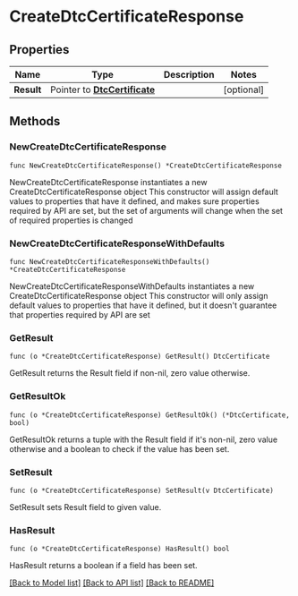 # CreateDtcCertificateResponse

## Properties

Name | Type | Description | Notes
------------ | ------------- | ------------- | -------------
**Result** | Pointer to [**DtcCertificate**](DtcCertificate.md) |  | [optional] 

## Methods

### NewCreateDtcCertificateResponse

`func NewCreateDtcCertificateResponse() *CreateDtcCertificateResponse`

NewCreateDtcCertificateResponse instantiates a new CreateDtcCertificateResponse object
This constructor will assign default values to properties that have it defined,
and makes sure properties required by API are set, but the set of arguments
will change when the set of required properties is changed

### NewCreateDtcCertificateResponseWithDefaults

`func NewCreateDtcCertificateResponseWithDefaults() *CreateDtcCertificateResponse`

NewCreateDtcCertificateResponseWithDefaults instantiates a new CreateDtcCertificateResponse object
This constructor will only assign default values to properties that have it defined,
but it doesn't guarantee that properties required by API are set

### GetResult

`func (o *CreateDtcCertificateResponse) GetResult() DtcCertificate`

GetResult returns the Result field if non-nil, zero value otherwise.

### GetResultOk

`func (o *CreateDtcCertificateResponse) GetResultOk() (*DtcCertificate, bool)`

GetResultOk returns a tuple with the Result field if it's non-nil, zero value otherwise
and a boolean to check if the value has been set.

### SetResult

`func (o *CreateDtcCertificateResponse) SetResult(v DtcCertificate)`

SetResult sets Result field to given value.

### HasResult

`func (o *CreateDtcCertificateResponse) HasResult() bool`

HasResult returns a boolean if a field has been set.


[[Back to Model list]](../README.md#documentation-for-models) [[Back to API list]](../README.md#documentation-for-api-endpoints) [[Back to README]](../README.md)


